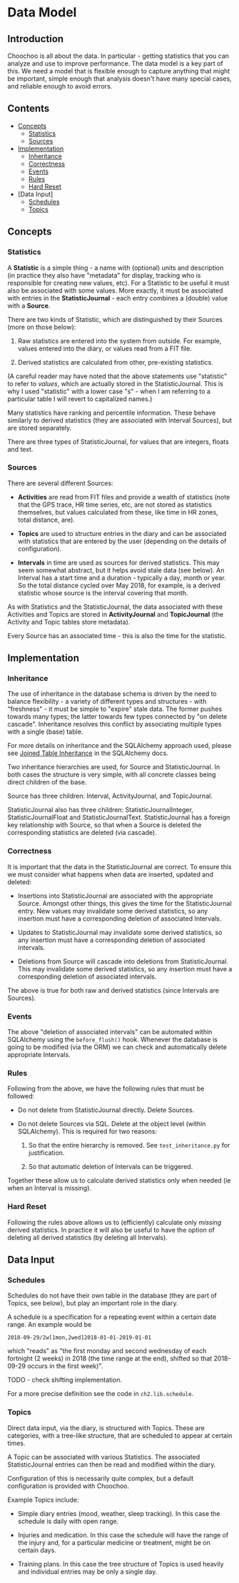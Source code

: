 
# Data Model

## Introduction

Choochoo is all about the data.  In particular - getting statistics that you
can analyze and use to improve performance.  The data model is a key part of
this.  We need a model that is flexible enough to capture anything that might
be important, simple enough that analysis doesn't have many special cases, and
reliable enough to avoid errors.

## Contents

* [Concepts](#concepts)
  * [Statistics](#statistics)
  * [Sources](#sources)
* [Implementation](#implementation)
  * [Inheritance](#inheritance)
  * [Correctness](#correctness)
  * [Events](#events)
  * [Rules](#rules)
  * [Hard Reset](#hard-reset)
* [Data Input]
  * [Schedules](#schedules)
  * [Topics](#topics)

## Concepts

### Statistics

A **Statistic** is a simple thing - a name with (optional) units and
description (in practice they also have "metadata" for display, tracking who
is responsible for creating new values, etc).  For a Statistic to be useful it
must also be associated with some values.  More exactly, it must be associated
with entries in the **StatisticJournal** - each entry combines a (double)
value with a **Source**.

There are two kinds of Statistic, which are distinguished by their Sources
(more on those below):

1. Raw statistics are entered into the system from outside.  For example,
   values entered into the diary, or values read from a FIT file.

2. Derived statistics are calculated from other, pre-existing statistics.

(A careful reader may have noted that the above statements use "statistic" to
refer to *values*, which are actually stored in the StatisticJournal.  This is
why I used "statistic" with a lower case "s" - when I am referring to a
particular table I will revert to capitalized names.)

Many statistics have ranking and percentile information.  These behave
similarly to derived statistics (they are associated with Interval Sources),
but are stored separately.

There are three types of StatisticJournal, for values that are integers,
floats and text.

### Sources

There are several different Sources:

* **Activities** are read from FIT files and provide a wealth of statistics
  (note that the GPS trace, HR time series, etc, are not stored as statistics
  themselves, but values calculated from these, like time in HR zones, total
  distance, are).

* **Topics** are used to structure entries in the diary and can be associated
  with statistics that are entered by the user (depending on the details of
  configuration).

* **Intervals** in time are used as sources for derived statistics.  This may
  seem somewhat abstract, but it helps avoid stale data (see below).  An
  Interval has a start time and a duration - typically a day, month or year.
  So the total distance cycled over May 2018, for example, is a derived
  statistic whose source is the interval covering that month.

As with Statistics and the StatisticJournal, the data associated with these
Activities and Topics are stored in **ActivityJournal** and **TopicJournal**
(the Activity and Topic tables store metadata).

Every Source has an associated time - this is also the time for the statistic.

## Implementation

### Inheritance

The use of inheritance in the database schema is driven by the need to balance
flexibility - a variety of different types and structures - with "freshness" -
it must be simple to "expire" stale data.  The former pushes towards many
types; the latter towards few types connected by "on delete cascade".
Inheritance resolves this conflict by associating multiple types with a single
(base) table.

For more details on inheritance and the SQLAlchemy approach used, please see
[Joined Table
Inheritance](https://docs.sqlalchemy.org/en/latest/orm/inheritance.html#joined-table-inheritance)
in the SQLAlchemy docs.

Two inheritance hierarchies are used, for Source and StatisticJournal.  In
both cases the structure is very simple, with all concrete classes being
direct children of the base.

Source has three children: Interval, ActivityJournal, and TopicJournal.

StatisticJournal also has three children: StatisticJournalInteger,
StatisticJournalFloat and StatisticJournalText.  StatisticJournal has a
foreign key relationship with Source, so that when a Source is deleted the
corresponding statistics are deleted (via cascade).

### Correctness

It is important that the data in the StatisticJournal are correct.  To ensure
this we must consider what happens when data are inserted, updated and
deleted:

* Insertions into StatisticJournal are associated with the appropriate Source.
  Amongst other things, this gives the time for the StatisticJournal entry.
  New values may invalidate some derived statistics, so any insertion must
  have a corresponding deletion of associated Intervals.

* Updates to StatisticJournal may invalidate some derived statistics, so any
  insertion must have a corresponding deletion of associated intervals.

* Deletions from Source will cascade into deletions from StatisticJournal.
  This may invalidate some derived statistics, so any insertion must have a
  corresponding deletion of associated intervals.

The above is true for both raw and derived statistics (since Intervals are
Sources).

### Events

The above "deletion of associated intervals" can be automated within
SQLAlchemy using the `before_flush()` hook.  Whenever the database is going to
be modified (via the ORM) we can check and automatically delete appropriate
Intervals.

### Rules

Following from the above, we have the following rules that must be followed:

* Do not delete from StatisticJournal directly.  Delete Sources.

* Do not delete Sources via SQL.  Delete at the object level (within
  SQLAlchemy).  This is required for two reasons:

  1. So that the entire hierarchy is removed.  See `test_inheritance.py` for
     justification.

  2. So that automatic deletion of Intervals can be triggered.

Together these allow us to calculate derived statistics only when needed (ie
when an Interval is missing).

### Hard Reset

Following the rules above allows us to (efficiently) calculate only *missing*
derived statistics.  In practice it will also be useful to have the option of
deleting all derived statistics (by deleting all Intervals).

## Data Input

### Schedules

Schedules do not have their own table in the database (they are part of
Topics, see below), but play an important role in the diary.

A schedule is a specification for a repeating event within a certain date
range.  An example would be

    2018-09-29/2w[1mon,2wed]2018-01-01-2019-01-01

which "reads" as "the first monday and second wednesday of each fortnight (2
weeks) in 2018 (the time range at the end), shifted so that 2018-09-29 occurs
in the first week)".

TODO - check shifting implementation.

For a more precise definition see the code in `ch2.lib.schedule`.

### Topics

Direct data input, via the diary, is structured with Topics.  These are
categories, with a tree-like structure, that are scheduled to appear at
certain times.

A Topic can be associated with various Statistics.  The associated
StatisticJournal entries can then be read and modified within the diary.

Configuration of this is necessarily quite complex, but a default
configuration is provided with Choochoo.

Example Topics include:

* Simple diary entries (mood, weather, sleep tracking).  In this case the
  schedule is daily with open range.

* Injuries and medication.  In this case the schedule will have the range of
  the injury and, for a particular medicine or treatment, might be on certain
  days.

* Training plans.  In this case the tree structure of Topics is used heavily
  and individual entries may be only a single day.
